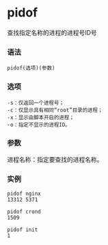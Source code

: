 # pidof

查找指定名称的进程的进程号ID号

### 语法

```shell
pidof(选项)(参数)
```

### 选项

```shell
-s：仅返回一个进程号；
-c：仅显示具有相同“root”目录的进程；
-x：显示由脚本开启的进程；
-o：指定不显示的进程ID。
```

### 参数

进程名称：指定要查找的进程名称。

### 实例

```shell
pidof nginx
13312 5371

pidof crond
1509

pidof init
1
```

‍
